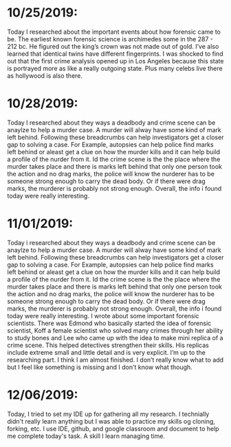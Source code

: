 # 10/25/2019:

Today I researched about the important events about how forensic came to be. The earliest known forensic science is archimedes some in the 287 - 212 bc. He figured out the king’s crown was not made out of gold. I’ve also learned that identical twins have different fingerprints. I was shocked to find out that the first crime analysis opened up in Los Angeles because this state is portrayed more as like a really outgoing state. Plus many celebs live there as hollywood is also there.

# 10/28/2019:

Today I researched about they ways a deadbody and crime scene can be anaylze to help a murder case. A murder will alway have some kind of mark left behind. Following these breadcrumbs can help investigators get a closer gap to solving a case. For Example, autopsies can help police find marks left behind or aleast get a clue on how the murder kills and it can help build a profile of the nurder from it. Id the crime scene is the the place where the murder takes place and there is marks left behind that only one person took the action and no drag marks, the police will know the nurderer has to be someone strong enough to carry the dead body. Or if there were drag marks, the murderer is probably not strong enough. Overall, the info i found today were really interesting.

# 11/01/2019:

Today i researched about they ways a deadbody and crime scene can be anaylze to help a murder case. A murder will alway have some kind of mark left behind. Following these breadcrumbs can help investigators get a closer gap to solving a case. For Example, autopsies can help police find marks left behind or aleast get a clue on how the murder kills and it can help build a profile of the nurder from it. Id the crime scene is the the place where the murder takes place and there is marks left behind that only one person took the action and no drag marks, the police will know the nurderer has to be someone strong enough to carry the dead body. Or if there were drag marks, the murderer is probably not strong enough. Overall, the info i found today were really interesting.
I wrote about some important forensic scientists. There was Edmond who basically started the idea of forensic scientist, Koff a female scientist who solved many crimes through her ability to study bones and Lee who came up with the idea to make mini replica of a crime scene. This helped detectives strengthen their skills. His replicas include extreme small and little detail and is very explicit. I’m up to the researching part. I think I am almost finished. I don’t really know what to add but I feel like something is missing and I don't know what though.

# 12/06/2019:

Today, I tried to set my IDE up for gathering all my research. I technially didn't really learn anything but I was able to practice my skills og cloning, forking, etc. I use IDE, github, and google classroom and document to help me complete today's task. A skill I learn managing time.
